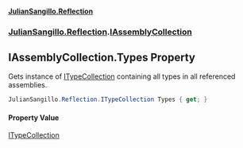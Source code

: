 #### [JulianSangillo.Reflection](JulianSangillo.Reflection/AssemblyInfo.md 'index')
### [JulianSangillo.Reflection](JulianSangillo.Reflection/README.md 'JulianSangillo.Reflection').[IAssemblyCollection](JulianSangillo.Reflection/IAssemblyCollection/README.md 'JulianSangillo.Reflection.IAssemblyCollection')

## IAssemblyCollection.Types Property

Gets instance of [ITypeCollection](JulianSangillo.Reflection/ITypeCollection/README.md 'JulianSangillo.Reflection.ITypeCollection') containing all types in all referenced assemblies.

```csharp
JulianSangillo.Reflection.ITypeCollection Types { get; }
```

#### Property Value
[ITypeCollection](JulianSangillo.Reflection/ITypeCollection/README.md 'JulianSangillo.Reflection.ITypeCollection')
